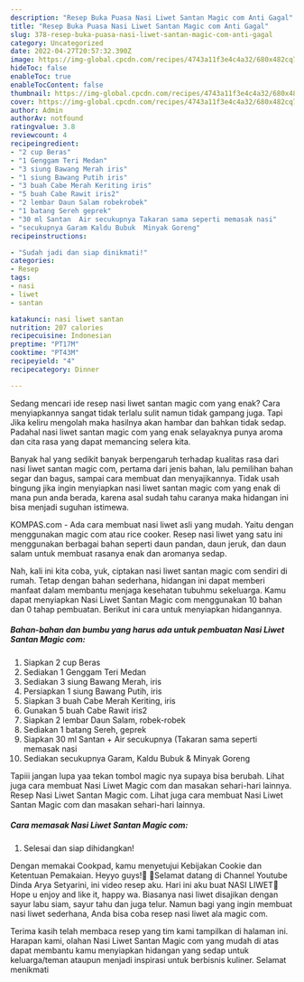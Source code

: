 ```yaml
---
description: "Resep Buka Puasa Nasi Liwet Santan Magic com Anti Gagal"
title: "Resep Buka Puasa Nasi Liwet Santan Magic com Anti Gagal"
slug: 378-resep-buka-puasa-nasi-liwet-santan-magic-com-anti-gagal
category: Uncategorized
date: 2022-04-27T20:57:32.390Z
image: https://img-global.cpcdn.com/recipes/4743a11f3e4c4a32/680x482cq70/nasi-liwet-santan-magic-com-foto-resep-utama.jpg
hideToc: false
enableToc: true
enableTocContent: false
thumbnail: https://img-global.cpcdn.com/recipes/4743a11f3e4c4a32/680x482cq70/nasi-liwet-santan-magic-com-foto-resep-utama.jpg
cover: https://img-global.cpcdn.com/recipes/4743a11f3e4c4a32/680x482cq70/nasi-liwet-santan-magic-com-foto-resep-utama.jpg
author: Admin
authorAv: notfound
ratingvalue: 3.8
reviewcount: 4
recipeingredient:
- "2 cup Beras"
- "1 Genggam Teri Medan"
- "3 siung Bawang Merah iris"
- "1 siung Bawang Putih iris"
- "3 buah Cabe Merah Keriting iris"
- "5 buah Cabe Rawit iris2"
- "2 lembar Daun Salam robekrobek"
- "1 batang Sereh geprek"
- "30 ml Santan  Air secukupnya Takaran sama seperti memasak nasi"
- "secukupnya Garam Kaldu Bubuk  Minyak Goreng"
recipeinstructions:

- "Sudah jadi dan siap dinikmati!"
categories:
- Resep
tags:
- nasi
- liwet
- santan

katakunci: nasi liwet santan 
nutrition: 207 calories
recipecuisine: Indonesian
preptime: "PT17M"
cooktime: "PT43M"
recipeyield: "4"
recipecategory: Dinner

---
```



Sedang mencari ide resep nasi liwet santan magic com yang enak? Cara menyiapkannya sangat tidak terlalu sulit namun tidak gampang juga. Tapi Jika keliru mengolah maka hasilnya akan hambar dan bahkan tidak sedap. Padahal nasi liwet santan magic com yang enak selayaknya punya aroma dan cita rasa yang dapat memancing selera kita.


Banyak hal yang sedikit banyak berpengaruh terhadap kualitas rasa dari nasi liwet santan magic com, pertama dari jenis bahan, lalu pemilihan bahan segar dan bagus, sampai cara membuat dan menyajikannya. Tidak usah bingung jika ingin menyiapkan nasi liwet santan magic com yang enak di mana pun anda berada, karena asal sudah tahu caranya maka hidangan ini bisa menjadi suguhan istimewa.

KOMPAS.com - Ada cara membuat nasi liwet asli yang mudah. Yaitu dengan menggunakan magic com atau rice cooker. Resep nasi liwet yang satu ini menggunakan berbagai bahan seperti daun pandan, daun jeruk, dan daun salam untuk membuat rasanya enak dan aromanya sedap.


Nah, kali ini kita coba, yuk, ciptakan nasi liwet santan magic com sendiri di rumah. Tetap dengan bahan sederhana, hidangan ini dapat memberi manfaat dalam membantu menjaga kesehatan tubuhmu sekeluarga. Kamu dapat menyiapkan Nasi Liwet Santan Magic com menggunakan 10 bahan dan 0 tahap pembuatan. Berikut ini cara untuk menyiapkan hidangannya.

<!--inarticleads1-->

##### Bahan-bahan dan bumbu yang harus ada untuk pembuatan Nasi Liwet Santan Magic com:

1. Siapkan 2 cup Beras
1. Sediakan 1 Genggam Teri Medan
1. Sediakan 3 siung Bawang Merah, iris
1. Persiapkan 1 siung Bawang Putih, iris
1. Siapkan 3 buah Cabe Merah Keriting, iris
1. Gunakan 5 buah Cabe Rawit iris2
1. Siapkan 2 lembar Daun Salam, robek-robek
1. Sediakan 1 batang Sereh, geprek
1. Siapkan 30 ml Santan + Air secukupnya (Takaran sama seperti memasak nasi
1. Sediakan secukupnya Garam, Kaldu Bubuk &amp; Minyak Goreng


Tapiii jangan lupa yaa tekan tombol magic nya supaya bisa berubah. Lihat juga cara membuat Nasi Liwet Magic com dan masakan sehari-hari lainnya. Resep Nasi Liwet Santan Magic com. Lihat juga cara membuat Nasi Liwet Santan Magic com dan masakan sehari-hari lainnya. 

<!--inarticleads2-->

##### Cara memasak Nasi Liwet Santan Magic com:


1. Selesai dan siap dihidangkan!

Dengan memakai Cookpad, kamu menyetujui Kebijakan Cookie dan Ketentuan Pemakaian. Heyyo guys!🖤 🌹Selamat datang di Channel Youtube Dinda Arya Setyarini, ini video resep aku. Hari ini aku buat NASI LIWET🍴Hope u enjoy and like it, happy wa. Biasanya nasi liwet disajikan dengan sayur labu siam, sayur tahu dan juga telur. Namun bagi yang ingin membuat nasi liwet sederhana, Anda bisa coba resep nasi liwet ala magic com. 

Terima kasih telah membaca resep yang tim kami tampilkan di halaman ini. Harapan kami, olahan Nasi Liwet Santan Magic com yang mudah di atas dapat membantu kamu menyiapkan hidangan yang sedap untuk keluarga/teman ataupun menjadi inspirasi untuk berbisnis kuliner. Selamat menikmati
